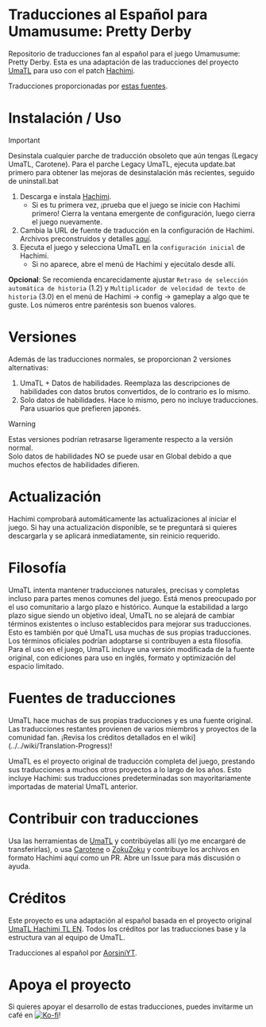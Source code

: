 # Traducciones al Español para Umamusume: Pretty Derby

Repositorio de traducciones fan al español para el juego Umamusume: Pretty Derby.
Esta es una adaptación de las traducciones del proyecto [UmaTL] para uso con el patch [Hachimi].

Traducciones proporcionadas por [estas fuentes](#fuentes-de-traducciones).


# Instalación / Uso
> [!IMPORTANT]
> Desinstala cualquier parche de traducción obsoleto que aún tengas (Legacy UmaTL, Carotene).
> Para el parche Legacy UmaTL, ejecuta update.bat primero para obtener las mejoras de desinstalación más recientes, seguido de uninstall.bat

1. Descarga e instala [Hachimi].
    - Si es tu primera vez, ¡prueba que el juego se inicie con Hachimi primero! Cierra la ventana emergente de configuración, luego cierra el juego nuevamente.
1. Cambia la URL de fuente de traducción en la configuración de Hachimi. Archivos preconstruidos y detalles [aquí](../../releases/tag/config).
1. Ejecuta el juego y selecciona UmaTL en la `configuración inicial` de Hachimi.
    - Si no aparece, abre el menú de Hachimi y ejecútalo desde allí.

**Opcional**: Se recomienda encarecidamente ajustar `Retraso de selección automática de historia` (1.2) y `Multiplicador de velocidad de texto de historia` (3.0) en el menú de Hachimi -> config -> gameplay a algo que te guste. Los números entre paréntesis son buenos valores.

# Versiones
Además de las traducciones normales, se proporcionan 2 versiones alternativas:

1. UmaTL + Datos de habilidades. Reemplaza las descripciones de habilidades con datos brutos convertidos, de lo contrario es lo mismo.
1. Solo datos de habilidades. Hace lo mismo, pero no incluye traducciones. Para usuarios que prefieren japonés.

> [!WARNING]
> Estas versiones podrían retrasarse ligeramente respecto a la versión normal.  
> Solo datos de habilidades NO se puede usar en Global debido a que muchos efectos de habilidades difieren.

# Actualización
Hachimi comprobará automáticamente las actualizaciones al iniciar el juego. Si hay una actualización disponible, se te preguntará si quieres descargarla y se aplicará inmediatamente, sin reinicio requerido.

# Filosofía
UmaTL intenta mantener traducciones naturales, precisas y completas incluso para partes menos comunes del juego. Está menos preocupado por el uso comunitario a largo plazo e histórico. Aunque la estabilidad a largo plazo sigue siendo un objetivo ideal, UmaTL no se alejará de cambiar términos existentes o incluso establecidos para mejorar sus traducciones. Esto es también por qué UmaTL usa muchas de sus propias traducciones. Los términos oficiales podrían adoptarse si contribuyen a esta filosofía.
Para el uso en el juego, UmaTL incluye una versión modificada de la fuente original, con ediciones para uso en inglés, formato y optimización del espacio limitado.

# Fuentes de traducciones
UmaTL hace muchas de sus propias traducciones y es una fuente original. Las traducciones restantes provienen de varios miembros y proyectos de la comunidad fan.
¡Revisa los créditos detallados en el wiki](../../wiki/Translation-Progress)!

UmaTL es el proyecto original de traducción completa del juego, prestando sus traducciones a muchos otros proyectos a lo largo de los años. 
Esto incluye Hachimi: sus traducciones predeterminadas son mayoritariamente importadas de material UmaTL anterior. 

# Contribuir con traducciones
Usa las herramientas de [UmaTL] y contribúyelas allí (yo me encargaré de transferirlas), o usa [Carotene] o [ZokuZoku] y contribuye los archivos en formato Hachimi aquí como un PR. Abre un Issue para más discusión o ayuda.

# Créditos
Este proyecto es una adaptación al español basada en el proyecto original [UmaTL Hachimi TL EN](https://github.com/UmaTL/hachimi-tl-en/tree/main). Todos los créditos por las traducciones base y la estructura van al equipo de UmaTL.

Traducciones al español por [AorsiniYT](https://github.com/AorsiniYT).

# Apoya el proyecto
Si quieres apoyar el desarrollo de estas traducciones, puedes invitarme un café en [![Ko-fi](https://img.shields.io/badge/Ko--fi-Support-%2300aff1?logo=kofi&logoColor=%2300aff1)](https://ko-fi.com/aorsini)!

[UmaTL]: https://github.com/noccu/umamusu-translate
[Hachimi]: https://hachimi.leadrdrk.com/
[ZokuZoku]: https://marketplace.visualstudio.com/items?itemName=LeadRDRK.zokuzoku
[Carotene]: https://github.com/KevinVG207/Uma-Carotene-TL
